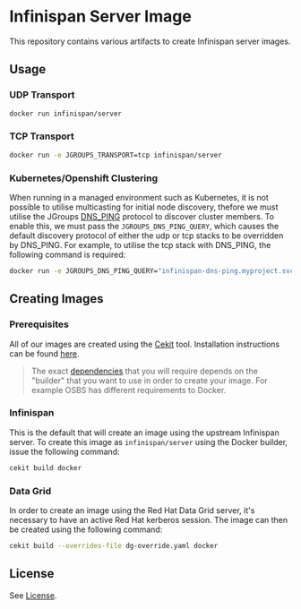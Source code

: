 # Infinispan Server Image

This repository contains various artifacts to create Infinispan server images.

## Usage

### UDP Transport
```bash
docker run infinispan/server
```

### TCP Transport
```bash
docker run -e JGROUPS_TRANSPORT=tcp infinispan/server
```

### Kubernetes/Openshift Clustering
When running in a managed environment such as Kubernetes, it is not possible to utilise multicasting for initial node
discovery, thefore we must utilise the JGroups [DNS_PING](http://jgroups.org/manual4/index.html#_dns_ping) protocol to discover cluster members. To enable this, we must
pass the `JGROUPS_DNS_PING_QUERY`, which causes the default discovery protocol of either the udp or tcp stacks to be
overridden by DNS_PING. For example, to utilise the tcp stack with DNS_PING, the following command is required:

```bash
docker run -e JGROUPS_DNS_PING_QUERY="infinispan-dns-ping.myproject.svc.cluster.local" -e JGROUPS_TRANSPORT=tcp infinispan/server
```

## Creating Images
### Prerequisites
All of our images are created using the [Cekit](https://cekit.io) tool. Installation instructions can be found [here](https://docs.cekit.io/en/latest/handbook/installation/instructions.html).

> The exact [dependencies](https://docs.cekit.io/en/latest/handbook/installation/dependencies.html#) that you will require depends on the "builder" that you want to use in order to create your image. For example OSBS has different requirements to Docker.

### Infinispan
This is the default that will create an image using the upstream Infinispan server. To create this image as `infinispan/server` using the Docker builder, issue the following command:
```bash
cekit build docker
```

### Data Grid
In order to create an image using the Red Hat Data Grid server, it's necessary to have an active Red Hat kerberos session. The image can then be created using the following command:
```bash
cekit build --overrides-file dg-override.yaml docker
```

## License
See [License](LICENSE.md).
